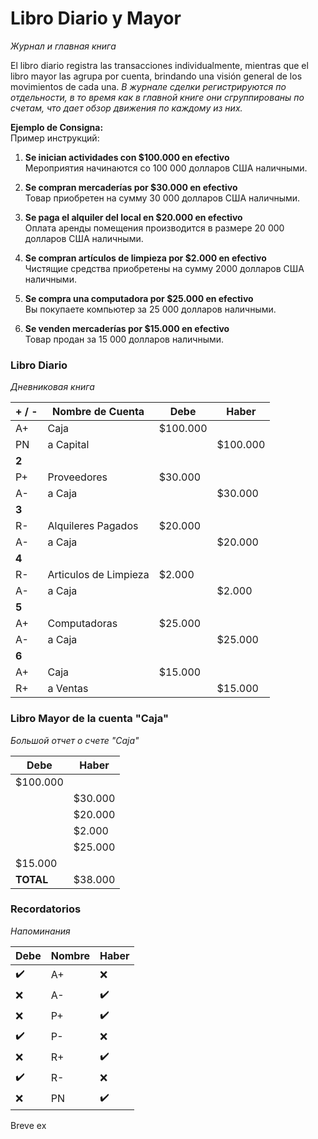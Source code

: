 # Libro Diario y Mayor
*Журнал и главная книга*

El libro diario registra las transacciones individualmente, mientras que el libro mayor las agrupa por cuenta, brindando una visión general de los movimientos de cada una.
*В журнале сделки регистрируются по отдельности, в то время как в главной книге они сгруппированы по счетам, что дает обзор движения по каждому из них.*

**Ejemplo de Consigna:**  
Пример инструкций:

1. **Se inician actividades con $100.000 en efectivo**  
    Мероприятия начинаются со 100 000 долларов США наличными.
    
2. **Se compran mercaderías por $30.000 en efectivo**  
    Товар приобретен на сумму 30 000 долларов США наличными.
    
3. **Se paga el alquiler del local en $20.000 en efectivo**  
    Оплата аренды помещения производится в размере 20 000 долларов США наличными.
    
4. **Se compran artículos de limpieza por $2.000 en efectivo**  
    Чистящие средства приобретены на сумму 2000 долларов США наличными.
    
5. **Se compra una computadora por $25.000 en efectivo**  
    Вы покупаете компьютер за 25 000 долларов наличными.
    
6. **Se venden mercaderías por $15.000 en efectivo**  
    Товар продан за 15 000 долларов наличными.

### Libro Diario
*Дневниковая книга*

| + / - | Nombre de Cuenta      | Debe     | Haber    |
| ----- | --------------------- | -------- | -------- |
| A+    | Caja                  | $100.000 |          |
| PN    | a Capital             |          | $100.000 |
| **2** |                       |          |          |
| P+    | Proveedores           | $30.000  |          |
| A-    | a Caja                |          | $30.000  |
| **3** |                       |          |          |
| R-    | Alquileres Pagados    | $20.000  |          |
| A-    | a Caja                |          | $20.000  |
| **4** |                       |          |          |
| R-    | Articulos de Limpieza | $2.000   |          |
| A-    | a Caja                |          | $2.000   |
| **5** |                       |          |          |
| A+    | Computadoras          | $25.000  |          |
| A-    | a Caja                |          | $25.000  |
| **6** |                       |          |          |
| A+    | Caja                  | $15.000  |          |
| R+    | a Ventas              |          | $15.000  |
### Libro Mayor de la cuenta "Caja"
*Большой отчет о счете "Caja"*

| Debe      | Haber   |
| --------- | ------- |
| $100.000  |         |
|           | $30.000 |
|           | $20.000 |
|           | $2.000  |
|           | $25.000 |
| $15.000   |         |
| **TOTAL** | $38.000 |

### Recordatorios
*Напоминания*

| Debe | Nombre | Haber |
| ---- | ------ | ----- |
| ✔️   | A+     | ❌     |
| ❌    | A-     | ✔️    |
| ❌    | P+     | ✔️    |
| ✔️   | P-     | ❌     |
| ❌    | R+     | ✔️    |
| ✔️   | R-     | ❌     |
| ❌    | PN     | ✔️    |
Breve ex